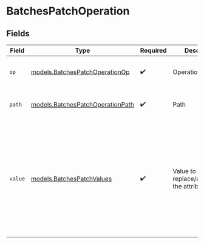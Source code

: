 # BatchesPatchOperation


## Fields

| Field                                                                      | Type                                                                       | Required                                                                   | Description                                                                | Example                                                                    |
| -------------------------------------------------------------------------- | -------------------------------------------------------------------------- | -------------------------------------------------------------------------- | -------------------------------------------------------------------------- | -------------------------------------------------------------------------- |
| `op`                                                                       | [models.BatchesPatchOperationOp](../models/batchespatchoperationop.md)     | :heavy_check_mark:                                                         | Operation                                                                  | {<br/>"value": "replace"<br/>}                                             |
| `path`                                                                     | [models.BatchesPatchOperationPath](../models/batchespatchoperationpath.md) | :heavy_check_mark:                                                         | Path                                                                       | {<br/>"value": "batches"<br/>}                                             |
| `value`                                                                    | [models.BatchesPatchValues](../models/batchespatchvalues.md)               | :heavy_check_mark:                                                         | Value to replace/add/remove the attribute                                  | {<br/>"value": {<br/>"suspend": [<br/>1,<br/>2,<br/>3<br/>],<br/>"restore": [<br/>4,<br/>8,<br/>6<br/>]<br/>}<br/>} |